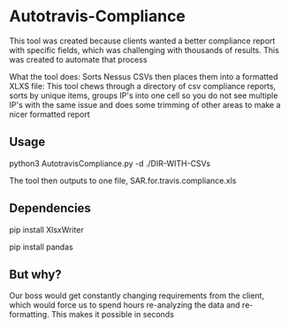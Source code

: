 # Autotravis-Compliance
This tool was created because clients wanted a better compliance report with specific fields, which was challenging with thousands of results. This was created to automate that process

What the tool does:
Sorts Nessus CSVs then places them into a formatted XLXS file:
This tool chews through a directory of csv compliance reports, sorts by unique items, groups IP's into one cell so you do not see multiple IP's with the same issue and does some trimming of other areas to make a nicer formatted report

## Usage
python3 AutotravisCompliance.py -d ./DIR-WITH-CSVs

The tool then outputs to one file, SAR.for.travis.compliance.xls

## Dependencies
pip install XlsxWriter

pip install pandas


## But why?
Our boss would get constantly changing requirements from the client, which would force us to spend hours re-analyzing the data and re-formatting. This makes it possible in seconds
